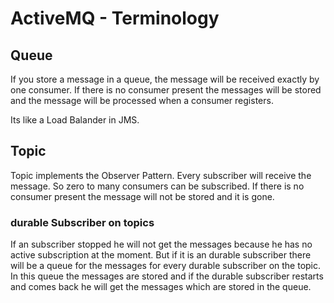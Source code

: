 # ActiveMQ - Terminology

## Queue

If you store a message in a queue, the message will be received exactly by one consumer. If there is no consumer present the messages will be stored and the message will be processed when a consumer registers.

Its like a Load Balander in JMS.

## Topic

Topic implements the Observer Pattern. Every subscriber will receive the message. So zero to many consumers can be subscribed. If there is no consumer present the message will not be stored and it is gone.

### durable Subscriber on topics

If an subscriber stopped he will not get the messages because he has no active subscription at the moment. But if it is an durable subscriber there will be a queue for the messages for every durable subscriber on the topic. In this queue the messages are stored and if the durable subscriber restarts and comes back he will get the messages which are stored in the queue.

